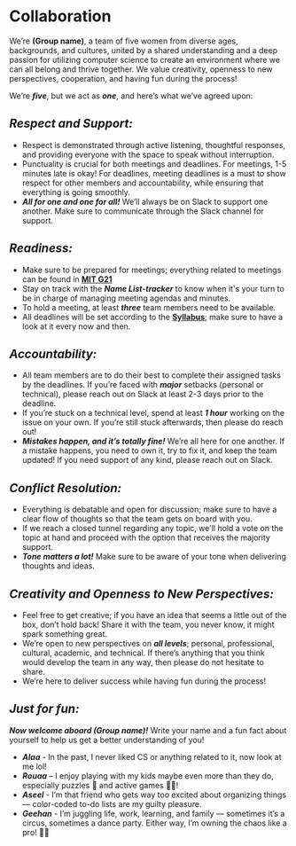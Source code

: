 # Collaboration

We’re **(Group name)**, a team of five women from diverse ages, backgrounds, and cultures, united by a shared understanding and a deep passion for utilizing computer science to create an environment where we can all belong and thrive together. We value creativity, openness to new perspectives, cooperation, and having fun during the process!

We’re _**five**_, but we act as _**one**_, and here’s what we’ve agreed upon:

## _Respect and Support:_

* Respect is demonstrated through active listening, thoughtful responses, and providing everyone with the space to speak without interruption.
* Punctuality is crucial for both meetings and deadlines. For meetings, 1-5 minutes late is okay! For deadlines, meeting deadlines is a must to show respect for other members and accountability, while ensuring that everything is going smoothly.
* _**All for one and one for all!**_ We’ll always be on Slack to support one another. Make sure to communicate through the Slack channel for support.

## _Readiness:_

* Make sure to be prepared for meetings; everything related to meetings can be found in [**MIT G21**](https://docs.google.com/spreadsheets/d/1Qp15n5iF_7j8pD_ZlR-c3YhKhV635ZLOpJf8jG7zVAk/edit?gid=0#gid=0)
* Stay on track with the _**Name List-tracker**_ to know when it's your turn to be in charge of managing meeting agendas and minutes.
* To hold a meeting, at least _**three**_ team members need to be available.
* All deadlines will be set according to the [**Syllabus**](https://docs.google.com/document/d/1TaoVVqJD5EqmBGLw6_qzph8EZnuL6uhY/edit?tab=t.0); make sure to have a look at it every now and then.

## _Accountability:_

* All team members are to do their best to complete their assigned tasks by the deadlines. If you’re faced with _**major**_ setbacks (personal or technical), please reach out on Slack at least 2-3 days prior to the deadline.
* If you’re stuck on a technical level, spend at least _**1 hour**_ working on the issue on your own. If you’re still stuck afterwards, then please do reach out!
* _**Mistakes happen, and it’s totally fine!**_ We’re all here for one another. If a mistake happens, you need to own it, try to fix it, and keep the team updated! If you need support of any kind, please reach out on Slack.

## _Conflict Resolution:_

* Everything is debatable and open for discussion; make sure to have a clear flow of thoughts so that the team gets on board with you.
* If we reach a closed tunnel regarding any topic, we'll hold a vote on the topic at hand and proceed with the option that receives the majority support.
* _**Tone matters a lot!**_ Make sure to be aware of your tone when delivering thoughts and ideas.

## _Creativity and Openness to New Perspectives:_

* Feel free to get creative; if you have an idea that seems a little out of the box, don’t hold back! Share it with the team, you never know, it might spark something great.
* We’re open to new perspectives on _**all levels**_; personal, professional, cultural, academic, and technical. If there’s anything that you think would develop the team in any way, then please do not hesitate to share.
* We’re here to deliver success while having fun during the process!

## _Just for fun:_

_**Now welcome aboard (Group name)!**_ Write your name and a fun fact about yourself to help us get a better understanding of you!

* _**Alaa**_ - In the past, I never liked CS or anything related to it, now look at me lol!
* _**Rouaa**_ – I enjoy playing with my kids maybe even more than they do, especially puzzles 🧩 and active games 🤸‍♀️!
* _**Aseel**_ - I’m that friend who gets way too excited about organizing things — color-coded to-do lists are my guilty pleasure.
* _**Geehan**_ - I’m juggling life, work, learning, and family — sometimes it’s a circus, sometimes a dance party. Either way, I’m owning the chaos like a pro! 🕺💪
